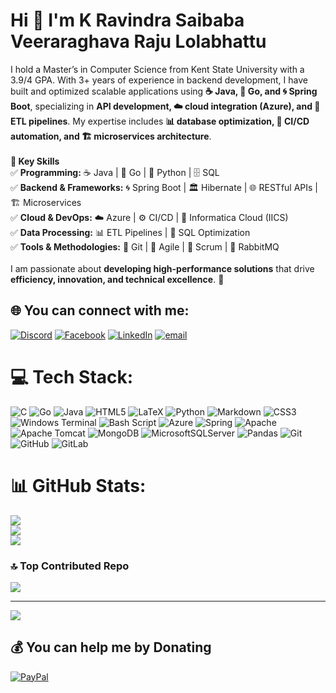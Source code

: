 # Hi 💫 I'm K Ravindra Saibaba Veeraraghava Raju Lolabhattu
I hold a Master’s in Computer Science from Kent State University with a 3.9/4 GPA. With 3+ years of experience in backend development, I have built and optimized scalable applications using **☕ Java, 🔵 Go, and 🌀 Spring Boot**, specializing in **API development, ☁️ cloud integration (Azure), and 🔄 ETL pipelines**. My expertise includes **📊 database optimization, 🚀 CI/CD automation, and 🏗️ microservices architecture**.  <br><br>**🔹 Key Skills**  <br>✅ **Programming:** ☕ Java | 🔵 Go | 🐍 Python | 🗄️ SQL  <br>✅ **Backend & Frameworks:** 🌀 Spring Boot | 🏛️ Hibernate | 🌐 RESTful APIs | 🏗️ Microservices  <br>✅ **Cloud & DevOps:** ☁️ Azure | ⚙️ CI/CD | 🔄 Informatica Cloud (IICS)  <br>✅ **Data Processing:** 📊 ETL Pipelines | 📌 SQL Optimization  <br>✅ **Tools & Methodologies:** 🔄 Git | 🚀 Agile | 📌 Scrum | 📨 RabbitMQ  <br><br>I am passionate about **developing high-performance solutions** that drive **efficiency, innovation, and technical excellence**. 🚀


## 🌐 You can connect with me:
[![Discord](https://img.shields.io/badge/Discord-%237289DA.svg?logo=discord&logoColor=white)](https://discord.gg/kunal026688) [![Facebook](https://img.shields.io/badge/Facebook-%231877F2.svg?logo=Facebook&logoColor=white)](https://facebook.com/https://www.facebook.com/kunal.raju.73/) [![LinkedIn](https://img.shields.io/badge/LinkedIn-%230077B5.svg?logo=linkedin&logoColor=white)](https://linkedin.com/in/www.linkedin.com/in/kveeraraghava-l) [![email](https://img.shields.io/badge/Email-D14836?logo=gmail&logoColor=white)](mailto:kunal.raju1997@gmail.com) 

# 💻 Tech Stack:
![C](https://img.shields.io/badge/c-%2300599C.svg?style=for-the-badge&logo=c&logoColor=white) ![Go](https://img.shields.io/badge/go-%2300ADD8.svg?style=for-the-badge&logo=go&logoColor=white) ![Java](https://img.shields.io/badge/java-%23ED8B00.svg?style=for-the-badge&logo=openjdk&logoColor=white) ![HTML5](https://img.shields.io/badge/html5-%23E34F26.svg?style=for-the-badge&logo=html5&logoColor=white) ![LaTeX](https://img.shields.io/badge/latex-%23008080.svg?style=for-the-badge&logo=latex&logoColor=white) ![Python](https://img.shields.io/badge/python-3670A0?style=for-the-badge&logo=python&logoColor=ffdd54) ![Markdown](https://img.shields.io/badge/markdown-%23000000.svg?style=for-the-badge&logo=markdown&logoColor=white) ![CSS3](https://img.shields.io/badge/css3-%231572B6.svg?style=for-the-badge&logo=css3&logoColor=white) ![Windows Terminal](https://img.shields.io/badge/Windows%20Terminal-%234D4D4D.svg?style=for-the-badge&logo=windows-terminal&logoColor=white) ![Bash Script](https://img.shields.io/badge/bash_script-%23121011.svg?style=for-the-badge&logo=gnu-bash&logoColor=white) ![Azure](https://img.shields.io/badge/azure-%230072C6.svg?style=for-the-badge&logo=microsoftazure&logoColor=white) ![Spring](https://img.shields.io/badge/spring-%236DB33F.svg?style=for-the-badge&logo=spring&logoColor=white) ![Apache](https://img.shields.io/badge/apache-%23D42029.svg?style=for-the-badge&logo=apache&logoColor=white) ![Apache Tomcat](https://img.shields.io/badge/apache%20tomcat-%23F8DC75.svg?style=for-the-badge&logo=apache-tomcat&logoColor=black) ![MongoDB](https://img.shields.io/badge/MongoDB-%234ea94b.svg?style=for-the-badge&logo=mongodb&logoColor=white) ![MicrosoftSQLServer](https://img.shields.io/badge/Microsoft%20SQL%20Server-CC2927?style=for-the-badge&logo=microsoft%20sql%20server&logoColor=white) ![Pandas](https://img.shields.io/badge/pandas-%23150458.svg?style=for-the-badge&logo=pandas&logoColor=white) ![Git](https://img.shields.io/badge/git-%23F05033.svg?style=for-the-badge&logo=git&logoColor=white) ![GitHub](https://img.shields.io/badge/github-%23121011.svg?style=for-the-badge&logo=github&logoColor=white) ![GitLab](https://img.shields.io/badge/gitlab-%23181717.svg?style=for-the-badge&logo=gitlab&logoColor=white)
# 📊 GitHub Stats:
![](https://github-readme-stats.vercel.app/api?username=kunal0623&theme=gotham&hide_border=false&include_all_commits=true&count_private=true)<br/>
![](https://nirzak-streak-stats.vercel.app/?user=kunal0623&theme=gotham&hide_border=false)<br/>
![](https://github-readme-stats.vercel.app/api/top-langs/?username=kunal0623&theme=gotham&hide_border=false&include_all_commits=true&count_private=true&layout=compact)
<!--
## 🏆 GitHub Trophies
![](https://github-profile-trophy.vercel.app/?username=kunal0623&theme=dracula&no-frame=false&no-bg=false&margin-w=4)
-->
 ### 🔝 Top Contributed Repo
![](https://github-contributor-stats.vercel.app/api?username=kunal0623&limit=5&theme=react&combine_all_yearly_contributions=true)

---
[![](https://visitcount.itsvg.in/api?id=kunal0623&icon=0&color=0)](https://visitcount.itsvg.in)

  ## 💰 You can help me by Donating
  [![PayPal](https://img.shields.io/badge/PayPal-00457C?style=for-the-badge&logo=paypal&logoColor=white)](https://paypal.me/paypal.me/Kunal1823) 

  
<!-- Proudly created with GPRM ( https://gprm.itsvg.in ) -->
